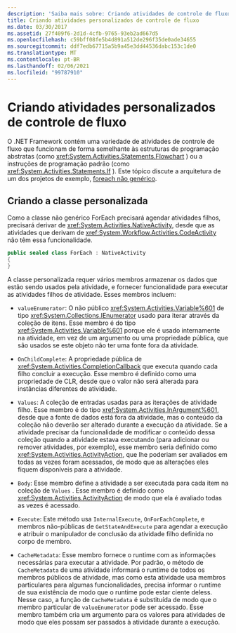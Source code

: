 ```yaml
---
description: 'Saiba mais sobre: Criando atividades de controle de fluxo personalizadas'
title: Criando atividades personalizados de controle de fluxo
ms.date: 03/30/2017
ms.assetid: 27f409f6-2d1d-4cfb-9765-93eb2ad667d5
ms.openlocfilehash: c59bff08fe5b4d891a512de296f35de0ade34655
ms.sourcegitcommit: ddf7edb67715a5b9a45e3dd44536dabc153c1de0
ms.translationtype: MT
ms.contentlocale: pt-BR
ms.lasthandoff: 02/06/2021
ms.locfileid: "99787910"
---
```

# <a name="creating-custom-flow-control-activities"></a>Criando atividades personalizados de controle de fluxo

O .NET Framework contém uma variedade de atividades de controle de fluxo que funcionam de forma semelhante às estruturas de programação abstratas (como <xref:System.Activities.Statements.Flowchart> ) ou a instruções de programação padrão (como <xref:System.Activities.Statements.If> ). Este tópico discute a arquitetura de um dos projetos de exemplo, [foreach não genérico](./samples/non-generic-foreach.md).  
  
## <a name="creating-the-custom-class"></a>Criando a classe personalizada  

 Como a classe não genérico ForEach precisará agendar atividades filhos, precisará derivar de <xref:System.Activities.NativeActivity>, desde que as atividades que derivam de <xref:System.Workflow.Activities.CodeActivity> não têm essa funcionalidade.  
  
```csharp  
public sealed class ForEach : NativeActivity  
{
}
```  
  
 A classe personalizada requer vários membros armazenar os dados que estão sendo usados pela atividade, e fornecer funcionalidade para executar as atividades filhos de atividade. Esses membros incluem:  
  
- `valueEnumerator`: O não público <xref:System.Activities.Variable%601> de tipo <xref:System.Collections.IEnumerator> usado para iterar através da coleção de itens. Esse membro é do tipo <xref:System.Activities.Variable%601> porque ele é usado internamente na atividade, em vez de um argumento ou uma propriedade pública, que são usados se este objeto não ter uma fonte fora da atividade.  
  
- `OnChildComplete`: A propriedade pública de <xref:System.Activities.CompletionCallback> que executa quando cada filho concluir a execução. Esse membro é definido como uma propriedade de CLR, desde que o valor não será alterada para instâncias diferentes de atividade.  
  
- `Values`: A coleção de entradas usadas para as iterações de atividade filho. Esse membro é do tipo <xref:System.Activities.InArgument%601>, desde que a fonte de dados está fora da atividade, mas o conteúdo da coleção não deverão ser alterado durante a execução da atividade. Se a atividade precisar da funcionalidade de modificar o conteúdo dessa coleção quando a atividade estava executando (para adicionar ou remover atividades, por exemplo), esse membro seria definido como <xref:System.Activities.ActivityAction>, que lhe poderiam ser avaliados em todas as vezes foram acessados, de modo que as alterações eles fiquem disponíveis para a atividade.  
  
- `Body`: Esse membro define a atividade a ser executada para cada item na coleção de `Values` . Esse membro é definido como <xref:System.Activities.ActivityAction> de modo que ela é avaliado todas as vezes é acessado.  
  
- `Execute`: Este método usa `InternalExecute`, `OnForEachComplete`, e membros não-públicas de `GetStateAndExecute` para agendar a execução e atribuir o manipulador de conclusão da atividade filho definida no corpo de membro.  
  
- `CacheMetadata`: Esse membro fornece o runtime com as informações necessárias para executar a atividade. Por padrão, o método de `CacheMetadata` de uma atividade informará o runtime de todos os membros públicos de atividade, mas como esta atividade usa membros particulares para algumas funcionalidades, precisa informar o runtime de sua existência de modo que o runtime pode estar ciente deless. Nesse caso, a função de `CacheMetadata` é substituída de modo que o membro particular de `valueEnumerator` pode ser acessado. Esse membro também cria um argumento para os valores para atividades de modo que eles possam ser passados à atividade durante a execução.
